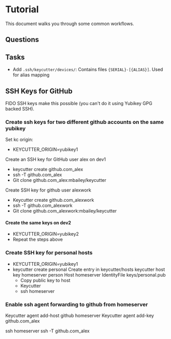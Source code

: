 # Tutorial

This document walks you through some common workflows.

## Questions

## Tasks

- Add `.ssh/keycutter/devices/`: Contains files `{SERIAL}-[{ALIAS}]`. Used for alias mapping

## SSH Keys for GitHub

FIDO SSH keys make this possible (you can't do it using Yubikey GPG backed SSH).

### Create ssh keys for two different github accounts on the same yubikey

Set kc origin:

- KEYCUTTER_ORIGIN=yubikey1

Create an SSH key for GitHub user alex on dev1

- keycutter create github.com_alex
- ssh -T github.com_alex
- Git clone github.com_alex:mbailey/keycutter

Create SSH key for github user alexwork

- Keycutter create github.com_alexwork
- ssh -T github.com_alexwork
- Git clone github.com_alexwork:mbailey/keycutter

#### Create the same keys on dev2

- KEYCUTTER_ORIGIN=yubikey2
- Repeat the steps above

### Create SSH key for personal hosts

- KEYCUTTER_ORIGIN=yubikey1
- keycutter create personal
  Create entry in keycutter/hosts
  keycutter host key homeserver person
  Host homeserver
  IdentityFile keys/personal.pub
  - Copy public key to host
  - Keycutter
  - ssh homeserver

### Enable ssh agent forwarding to github from homeserver

Keycutter agent add-host github homeserver
Keycutter agent add-key github.com_alex

ssh homeserver
ssh -T github.com_alex
